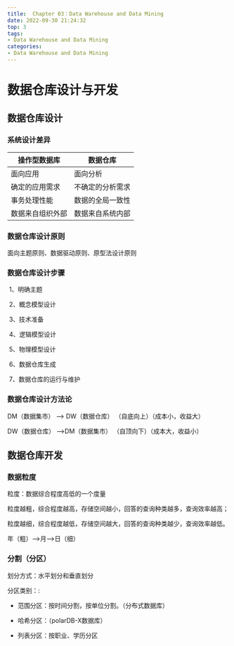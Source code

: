 ```yaml
---
title:  Chapter 03：Data Warehouse and Data Mining
date: 2022-09-30 21:24:32
top: 3
tags:
- Data Warehouse and Data Mining
categories:
- Data Warehouse and Data Mining
---
```


# 数据仓库设计与开发

## 数据仓库设计

### 系统设计差异

| **操作型数据库** | **数据仓库**     |
| ---------------- | ---------------- |
| 面向应用         | 面向分析         |
| 确定的应用需求   | 不确定的分析需求 |
| 事务处理性能     | 数据的全局一致性 |
| 数据来自组织外部 | 数据来自系统内部 |

### 数据仓库设计原则

面向主题原则、数据驱动原则、原型法设计原则

### 数据仓库设计步骤

​           1、明确主题

​           2、概念模型设计

​           3、技术准备

​           4、逻辑模型设计

​           5、物理模型设计

​           6、数据仓库生成

​           7、数据仓库的运行与维护

### 数据仓库设计方法论

DM（数据集市） --> DW（数据仓库） （自底向上）（成本小，收益大）

DW（数据仓库） -->DM（数据集市） （自顶向下）（成本大，收益小）



## 数据仓库开发

### 数据粒度

粒度：数据综合程度高低的一个度量

粒度越粗，综合程度越高，存储空间越小，回答的查询种类越多，查询效率越高；

粒度越细，综合程度越低，存储空间越大，回答的查询种类越少，查询效率越低。

年（粗）-->月-->日（细）



### 分割（分区）

划分方式：水平划分和垂直划分

分区类别：:

- 范围分区：按时间分割，按单位分割。（分布式数据库）


- 哈希分区：（polarDB-X数据库）


- 列表分区：按职业、学历分区



